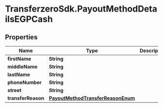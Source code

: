 # TransferzeroSdk.PayoutMethodDetailsEGPCash

## Properties

Name | Type | Description | Notes
------------ | ------------- | ------------- | -------------
**firstName** | **String** |  | 
**middleName** | **String** |  | [optional] 
**lastName** | **String** |  | 
**phoneNumber** | **String** |  | 
**street** | **String** |  | 
**transferReason** | [**PayoutMethodTransferReasonEnum**](PayoutMethodTransferReasonEnum.md) |  | 


